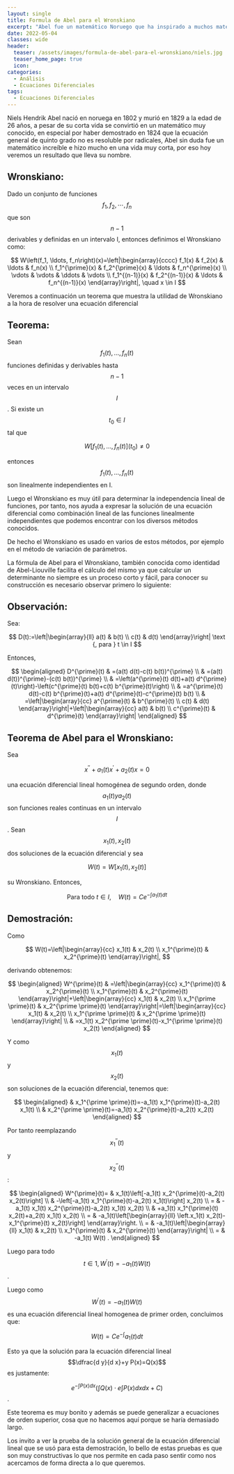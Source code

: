 ```yaml
---
layout: single
title: Formula de Abel para el Wronskiano
excerpt: "Abel fue un matemático Noruego que ha inspirado a muchos matemáticos, sus aportes se centran principalmente en el álgebra, sin embargo hoy veremos uno de sus aportes a la rama del análisis.  " 
date: 2022-05-04 
classes: wide
header:
  teaser: /assets/images/formula-de-abel-para-el-wronskiano/niels.jpg
  teaser_home_page: true
  icon: 
categories:
  - Análisis
  - Ecuaciones Diferenciales
tags:  
  - Ecuaciones Diferenciales
---
```


Niels Hendrik Abel nació en noruega en 1802 y murió en 1829 a la edad de 26 años, a pesar de su corta vida se convirtió en un matemático muy conocido, en especial por haber demostrado en 1824 que la ecuación general de quinto grado no es resoluble por radicales, Abel sin duda fue un matemático increíble e hizo mucho en una vida muy corta, por eso hoy veremos un resultado que lleva su nombre.

## Wronskiano:

Dado un conjunto de funciones $$f_1, f_2, \cdots, f_n$$ que son $$n-1$$ derivables y definidas en un intervalo I, entonces definimos el Wronskiano como:

$$
W\left(f_1, \ldots, f_n\right)(x)=\left|\begin{array}{cccc}
f_1(x) & f_2(x) & \ldots & f_n(x) \\
f_1^{\prime}(x) & f_2^{\prime}(x) & \ldots & f_n^{\prime}(x) \\
\vdots & \vdots & \ddots & \vdots \\
f_1^{(n-1)}(x) & f_2^{(n-1)}(x) & \ldots & f_n^{(n-1)}(x)
\end{array}\right|, \quad x \in I
$$

Veremos a continuación un teorema que muestra la utilidad de Wronskiano a la hora de resolver una ecuación diferencial

## Teorema:

Sean $$f_1(t), \ldots, f_n(t)$$ funciones definidas y derivables hasta $$n-1$$ veces en un intervalo $$I$$. Si existe un $$t_0 \in I$$ tal que

$$
W\left[f_1(t), \ldots, f_n(t)\right]\left(t_0\right) \neq 0
$$

entonces $$f_1(t), \ldots, f_n(t)$$ son linealmente independientes en I.

Luego el Wronskiano es muy útil para determinar la independencia lineal de funciones, por tanto, nos ayuda a expresar la solución de una ecuación diferencial como combinación lineal de las funciones linealmente independientes que podemos encontrar con los diversos métodos conocidos.

De hecho el Wronskiano es usado en varios de estos métodos, por ejemplo en el método de variación de parámetros.

La fórmula de Abel para el Wronskiano, también conocida como identidad de Abel-Liouville facilita el cálculo del mismo ya que calcular un determinante no siempre es un proceso corto y fácil, para conocer su construcción es necesario observar primero lo siguiente:

## Observación:

Sea:

$$
D(t):=\left|\begin{array}{ll}
a(t) & b(t) \\
c(t) & d(t)
\end{array}\right| \text {, para } t \in I
$$

Entonces,

$$
\begin{aligned}
D^{\prime}(t) & =(a(t) d(t)-c(t) b(t))^{\prime} \\
& =(a(t) d(t))^{\prime}-(c(t) b(t))^{\prime} \\
& =\left(a^{\prime}(t) d(t)+a(t) d^{\prime}(t)\right)-\left(c^{\prime}(t) b(t)+c(t) b^{\prime}(t)\right) \\
& =a^{\prime}(t) d(t)-c(t) b^{\prime}(t)+a(t) d^{\prime}(t)-c^{\prime}(t) b(t) \\
& =\left|\begin{array}{cc}
a^{\prime}(t) & b^{\prime}(t) \\
c(t) & d(t)
\end{array}\right|+\left|\begin{array}{cc}
a(t) & b(t) \\
c^{\prime}(t) & d^{\prime}(t)
\end{array}\right|
\end{aligned}
$$


## Teorema de Abel para el Wronskiano:

Sea

$$
x^{\prime \prime}+a_1(t) x^{\prime}+a_2(t) x=0
$$

una ecuación diferencial lineal homogénea de segundo orden, donde $$a_1(t) y a_2(t)$$ son funciones reales continuas en un intervalo $$I$$. Sean $$x_1(t), x_2(t)$$ dos soluciones de la ecuación diferencial y sea

$$
W(t)=W\left[x_1(t), x_2(t)\right]
$$

su Wronskiano. Entonces,

$$
\text { Para todo } t \in I, \quad W(t)=C e^{-\displaystyle \int a_1(t)  dt}
$$


## Demostración:

Como

$$
W(t)=\left|\begin{array}{cc}
x_1(t) & x_2(t) \\
x_1^{\prime}(t) & x_2^{\prime}(t)
\end{array}\right|,
$$

derivando obtenemos:

$$
\begin{aligned}
W^{\prime}(t) & =\left|\begin{array}{cc}
x_1^{\prime}(t) & x_2^{\prime}(t) \\
x_1^{\prime}(t) & x_2^{\prime}(t)
\end{array}\right|+\left|\begin{array}{cc}
x_1(t) & x_2(t) \\
x_1^{\prime \prime}(t) & x_2^{\prime \prime}(t)
\end{array}\right|=\left|\begin{array}{cc}
x_1(t) & x_2(t) \\
x_1^{\prime \prime}(t) & x_2^{\prime \prime}(t)
\end{array}\right| \\
& =x_1(t) x_2^{\prime \prime}(t)-x_1^{\prime \prime}(t) x_2(t)
\end{aligned}
$$

Y como $$x_1(t)$$ y $$x_2(t)$$ son soluciones de la ecuación diferencial, tenemos que:

$$
\begin{aligned}
& x_1^{\prime \prime}(t)=-a_1(t) x_1^{\prime}(t)-a_2(t) x_1(t) \\
& x_2^{\prime \prime}(t)=-a_1(t) x_2^{\prime}(t)-a_2(t) x_2(t)
\end{aligned}
$$

Por tanto reemplazando $$x_1^{\prime \prime}(t)$$ y $$x_2^{\prime \prime}(t)$$ :

$$
\begin{aligned}
W^{\prime}(t)= & x_1(t)\left[-a_1(t) x_2^{\prime}(t)-a_2(t) x_2(t)\right] \\
& -\left[-a_1(t) x_1^{\prime}(t)-a_2(t) x_1(t)\right] x_2(t) \\
= & -a_1(t) x_1(t) x_2^{\prime}(t)-a_2(t) x_1(t) x_2(t) \\
& +a_1(t) x_1^{\prime}(t) x_2(t)+a_2(t) x_1(t) x_2(t) \\
= & -a_1(t)\left[\begin{array}{ll}
\left.x_1(t) x_2(t)-x_1^{\prime}(t) x_2(t)\right]
\end{array}\right. \\
= & -a_1(t)\left|\begin{array}{ll}
x_1(t) & x_2(t) \\
x_1^{\prime}(t) & x_2^{\prime}(t)
\end{array}\right| \\
= & -a_1(t) W(t) .
\end{aligned}
$$

Luego para todo $$t \in 1, W^{\prime}(t)=-a_1(t) W(t)$$.

Luego como $$W^{\prime}(t)=-a_1(t) W(t)$$ es una ecuación diferencial lineal homogenea de primer orden, concluimos que:

$$
W(t)=C e^{-\int} a_1(t) d t
$$

Esto ya que la solución para la ecuación diferencial lineal $$\dfrac{d y}{d x}+y P(x)=Q(x)$$ es justamente:

$$
e^{-\displaystyle\int P(x) d x}\left(\displaystyle\int Q(x) \cdot e \displaystyle\int P(x) d x d x+C\right)
$$.

$$\tag*{$\blacksquare$}$$


Este teorema es muy bonito y además se puede generalizar a ecuaciones de orden superior, cosa que no hacemos aquí porque se haría demasiado largo.

Los invito a ver la prueba de la solución general de la ecuación diferencial lineal que se usó para esta demostración, lo bello de estas pruebas es que son muy constructivas lo que nos permite en cada paso sentir como nos acercamos de forma directa a lo que queremos.
